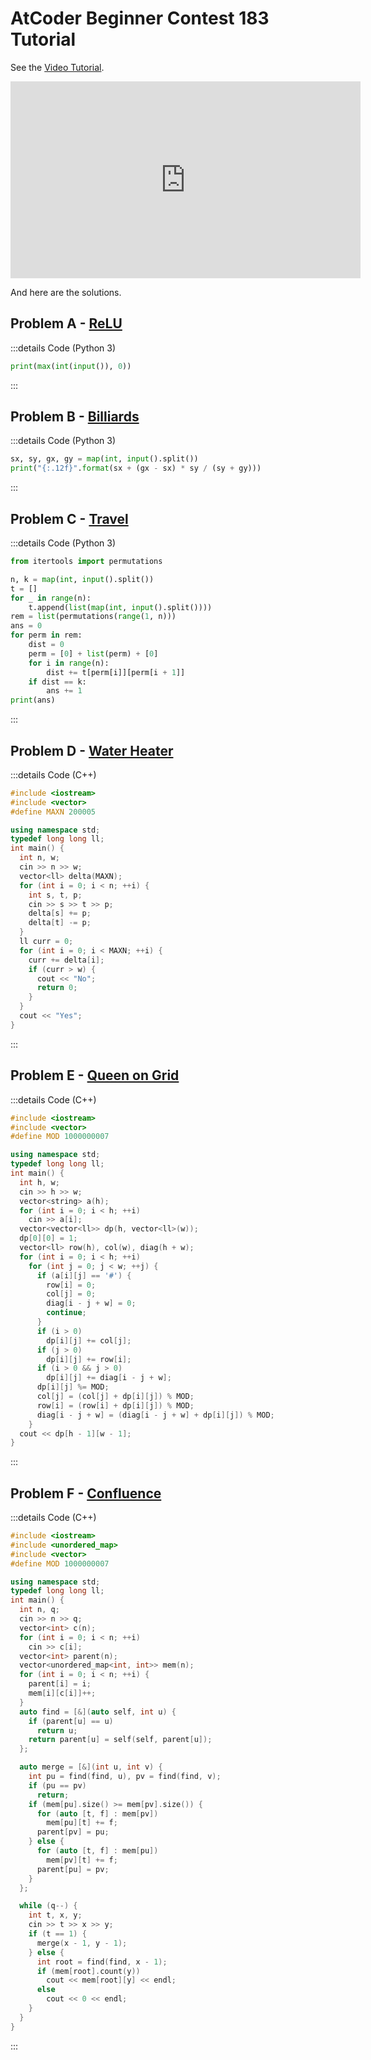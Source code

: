 # AtCoder Beginner Contest 183 Tutorial

See the [Video Tutorial](https://www.youtube.com/watch?v=paWC0OYpOHk).

<iframe width="560" height="315" src="https://www.youtube.com/embed/paWC0OYpOHk" frameborder="0" allow="accelerometer; autoplay; clipboard-write; encrypted-media; gyroscope; picture-in-picture" allowfullscreen></iframe>

And here are the solutions.

## Problem A - [ReLU](https://atcoder.jp/contests/abc183/tasks/abc183_a)

:::details Code (Python 3)

```python
print(max(int(input()), 0))
```

:::

## Problem B - [Billiards](https://atcoder.jp/contests/abc183/tasks/abc183_b)

:::details Code (Python 3)

```python
sx, sy, gx, gy = map(int, input().split())
print("{:.12f}".format(sx + (gx - sx) * sy / (sy + gy)))
```

:::

## Problem C - [Travel](https://atcoder.jp/contests/abc183/tasks/abc183_c)

:::details Code (Python 3)

```python
from itertools import permutations

n, k = map(int, input().split())
t = []
for _ in range(n):
    t.append(list(map(int, input().split())))
rem = list(permutations(range(1, n)))
ans = 0
for perm in rem:
    dist = 0
    perm = [0] + list(perm) + [0]
    for i in range(n):
        dist += t[perm[i]][perm[i + 1]]
    if dist == k:
        ans += 1
print(ans)
```

:::

## Problem D - [Water Heater](https://atcoder.jp/contests/abc183/tasks/abc183_d)

:::details Code (C++)

```cpp
#include <iostream>
#include <vector>
#define MAXN 200005

using namespace std;
typedef long long ll;
int main() {
  int n, w;
  cin >> n >> w;
  vector<ll> delta(MAXN);
  for (int i = 0; i < n; ++i) {
    int s, t, p;
    cin >> s >> t >> p;
    delta[s] += p;
    delta[t] -= p;
  }
  ll curr = 0;
  for (int i = 0; i < MAXN; ++i) {
    curr += delta[i];
    if (curr > w) {
      cout << "No";
      return 0;
    }
  }
  cout << "Yes";
}
```

:::

## Problem E - [Queen on Grid](https://atcoder.jp/contests/abc183/tasks/abc183_e)

:::details Code (C++)

```cpp
#include <iostream>
#include <vector>
#define MOD 1000000007

using namespace std;
typedef long long ll;
int main() {
  int h, w;
  cin >> h >> w;
  vector<string> a(h);
  for (int i = 0; i < h; ++i)
    cin >> a[i];
  vector<vector<ll>> dp(h, vector<ll>(w));
  dp[0][0] = 1;
  vector<ll> row(h), col(w), diag(h + w);
  for (int i = 0; i < h; ++i)
    for (int j = 0; j < w; ++j) {
      if (a[i][j] == '#') {
        row[i] = 0;
        col[j] = 0;
        diag[i - j + w] = 0;
        continue;
      }
      if (i > 0)
        dp[i][j] += col[j];
      if (j > 0)
        dp[i][j] += row[i];
      if (i > 0 && j > 0)
        dp[i][j] += diag[i - j + w];
      dp[i][j] %= MOD;
      col[j] = (col[j] + dp[i][j]) % MOD;
      row[i] = (row[i] + dp[i][j]) % MOD;
      diag[i - j + w] = (diag[i - j + w] + dp[i][j]) % MOD;
    }
  cout << dp[h - 1][w - 1];
}
```

:::

## Problem F - [Confluence](https://atcoder.jp/contests/abc183/tasks/abc183_f)

:::details Code (C++)

```cpp
#include <iostream>
#include <unordered_map>
#include <vector>
#define MOD 1000000007

using namespace std;
typedef long long ll;
int main() {
  int n, q;
  cin >> n >> q;
  vector<int> c(n);
  for (int i = 0; i < n; ++i)
    cin >> c[i];
  vector<int> parent(n);
  vector<unordered_map<int, int>> mem(n);
  for (int i = 0; i < n; ++i) {
    parent[i] = i;
    mem[i][c[i]]++;
  }
  auto find = [&](auto self, int u) {
    if (parent[u] == u)
      return u;
    return parent[u] = self(self, parent[u]);
  };

  auto merge = [&](int u, int v) {
    int pu = find(find, u), pv = find(find, v);
    if (pu == pv)
      return;
    if (mem[pu].size() >= mem[pv].size()) {
      for (auto [t, f] : mem[pv])
        mem[pu][t] += f;
      parent[pv] = pu;
    } else {
      for (auto [t, f] : mem[pu])
        mem[pv][t] += f;
      parent[pu] = pv;
    }
  };

  while (q--) {
    int t, x, y;
    cin >> t >> x >> y;
    if (t == 1) {
      merge(x - 1, y - 1);
    } else {
      int root = find(find, x - 1);
      if (mem[root].count(y))
        cout << mem[root][y] << endl;
      else
        cout << 0 << endl;
    }
  }
}
```

:::
